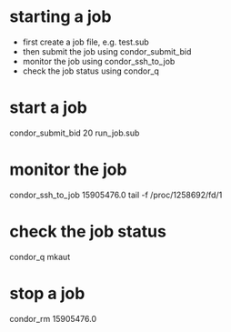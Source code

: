 # starting a job
- first create a job file, e.g. test.sub
- then submit the job using condor_submit_bid <number of bids> <job file>
- monitor the job using condor_ssh_to_job <job id>
- check the job status using condor_q <username>



# start a job 
condor_submit_bid 20 run_job.sub 

# monitor the job
condor_ssh_to_job 15905476.0
tail -f /proc/1258692/fd/1

# check the job status
condor_q mkaut

# stop a job
condor_rm 15905476.0